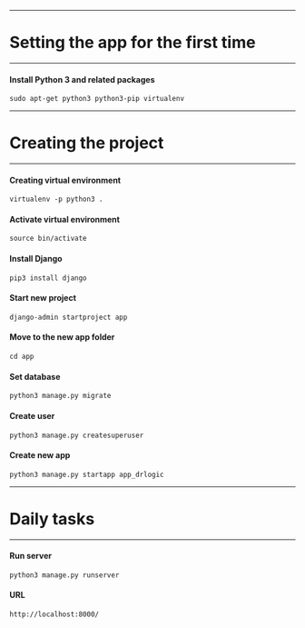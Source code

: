 ------------------------------------------------
# Setting the app for the first time
------------------------------------------------

#### Install Python 3 and related packages
`sudo apt-get python3 python3-pip virtualenv`

------------------------------------------------
# Creating the project
------------------------------------------------
#### Creating virtual environment
`virtualenv -p python3 .`

#### Activate virtual environment
`source bin/activate`

#### Install Django
`pip3 install django`

#### Start new project
`django-admin startproject app`

#### Move to the new app folder
`cd app`

#### Set database
`python3 manage.py migrate`

#### Create user
`python3 manage.py createsuperuser`

#### Create new app
`python3 manage.py startapp app_drlogic`

------------------------------------------------
# Daily tasks
------------------------------------------------

#### Run server
`python3 manage.py runserver`

#### URL
`http://localhost:8000/`